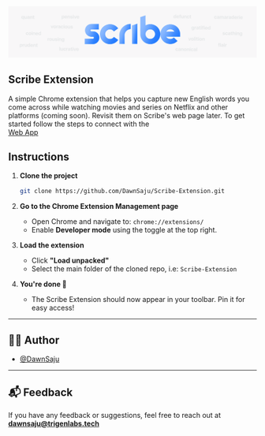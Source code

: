 ![Banner](https://raw.githubusercontent.com/DawnSaju/Scribe-Extension/master/assets/banner.png)

## Scribe Extension

A simple Chrome extension that helps you capture new English words you come across while watching movies and series on Netflix and other platforms (coming soon).
Revisit them on Scribe's web page later. To get started follow the steps to connect with the 
<br>[Web App ](https://scribe-eosin-seven.vercel.app/)

## Instructions

1. **Clone the project**
   ```bash
   git clone https://github.com/DawnSaju/Scribe-Extension.git

2. **Go to the Chrome Extension Management page**

   * Open Chrome and navigate to: `chrome://extensions/`
   * Enable **Developer mode** using the toggle at the top right.

3. **Load the extension**

   * Click **"Load unpacked"**
   * Select the main folder of the cloned repo, i.e: `Scribe-Extension`

4. **You're done 🎉**
    * The Scribe Extension should now appear in your toolbar. Pin it for easy access!
---

## 👨‍💻 Author

* [@DawnSaju](https://github.com/DawnSaju)

---

## 📬 Feedback

If you have any feedback or suggestions, feel free to reach out at **[dawnsaju@trigenlabs.tech](mailto:dawnsaju@trigenlabs.tech)**